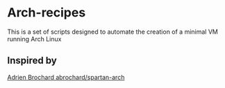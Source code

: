 # Arch-recipes
This is a set of scripts designed to automate the creation of a minimal VM running Arch Linux


## Inspired by

[Adrien Brochard abrochard/spartan-arch](https://github.com/abrochard/spartan-arch)
